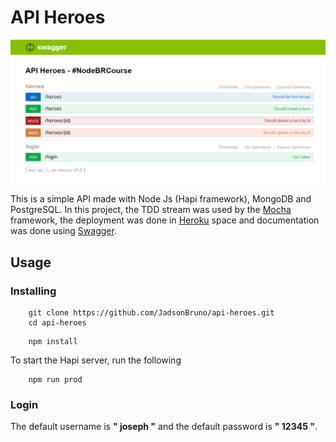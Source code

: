 # API Heroes 

![Documentation](/imgs/documentation.png)

This is a simple API made with Node Js (Hapi framework), MongoDB and PostgreSQL. In this project, the TDD stream was used by the [Mocha](https://mochajs.org/) framework, the deployment was done in [Heroku](https://www.heroku.com/) space and documentation was done using [Swagger](https://swagger.io/).

## Usage
### Installing
```` 
	git clone https://github.com/JadsonBruno/api-heroes.git
	cd api-heroes
```` 
````
	npm install
````
To start the Hapi server, run the following 
````
	npm run prod
````
### Login
The default username is **" joseph "** and the default password is **" 12345 "**.
